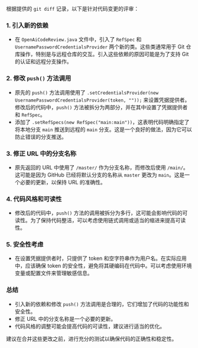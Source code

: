 根据提供的 `git diff` 记录，以下是针对代码变更的评审：

### 1. 引入新的依赖
- 在 `OpenAiCodeReview.java` 文件中，引入了 `RefSpec` 和 `UsernamePasswordCredentialsProvider` 两个新的类。这些类通常用于 Git 仓库操作，特别是与远程仓库的交互。引入这些依赖的原因可能是为了支持 Git 的认证和远程分支操作。

### 2. 修改 `push()` 方法调用
- 原先的 `push()` 方法调用使用了 `.setCredentialsProvider(new UsernamePasswordCredentialsProvider(token, ""));` 来设置凭据提供者。修改后的代码中，`push()` 方法被拆分为两部分，并在其中设置了凭据提供者和 `RefSpec`。
- 添加了 `.setRefSpecs(new RefSpec("main:main"))`，这表明代码明确指定了将本地分支 `main` 推送到远程的 `main` 分支。这是一个良好的做法，因为它可以防止错误的分支推送。

### 3. 修正 URL 中的分支名称
- 原先返回的 URL 中使用了 `/master/` 作为分支名称，而修改后使用 `/main/`。这可能是因为 GitHub 已经将默认分支的名称从 `master` 更改为 `main`。这是一个必要的更新，以保持 URL 的准确性。

### 4. 代码风格和可读性
- 修改后的代码中，`push()` 方法的调用被拆分为多行，这可能会影响代码的可读性。为了保持代码整洁，可以考虑使用链式调用或适当的缩进来提高可读性。

### 5. 安全性考虑
- 在设置凭据提供者时，只提供了 token 和空字符串作为用户名。在实际应用中，应该确保 token 的安全性，避免将其硬编码在代码中。可以考虑使用环境变量或配置文件来管理敏感信息。

### 总结
- 引入新的依赖和修改 `push()` 方法调用是合理的，它们增加了代码的功能性和安全性。
- 修正 URL 中的分支名称是一个必要的更新。
- 代码风格的调整可能会提高代码的可读性，建议进行适当的优化。

建议在合并这些更改之前，进行充分的测试以确保代码的正确性和稳定性。